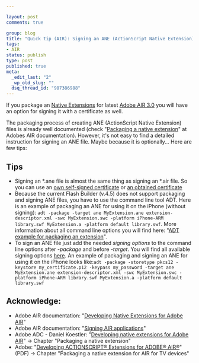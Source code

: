 ```yaml
--- 

layout: post
comments: true

group: blog
title: "Quick tip (AIR): Signing an ANE (ActionScript Native Extension)"
tags: 
- AIR
status: publish
type: post
published: true
meta: 
  _edit_last: "2"
  _wp_old_slug: ""
  dsq_thread_id: "987386988"
---
```

If you package an [Native Extensions](http://www.adobe.com/devnet/air/native-extensions-for-air.html) for latest [Adobe AIR 3.0](http://www.adobe.com/products/air.html) you will have an option for signing it with a certificate as well.

The packaging process of creating ANE (ActionScript Native Extension) files is already well documented (check "[Packaging a native extension](http://help.adobe.com/en_US/air/extensions/WSf00ab63af761f170-168f6f2a129378b935d-8000.html)" at Adobes AIR documentation). However, it's not easy to find a detailed instruction for signing an ANE file. Maybe because it is optionally... Here are few tips:

<!--more-->

## Tips

* Signing an *.ane file is almost the same thing as signing an *.air file. So you can use an [own self-signed certificate](http://help.adobe.com/en_US/air/build/WS5b3ccc516d4fbf351e63e3d118666ade46-7f74.html) or [an obtained certificate](http://help.adobe.com/en_US/air/build/WS5b3ccc516d4fbf351e63e3d118666ade46-7ff0.html#WS5b3ccc516d4fbf351e63e3d118666ade46-7c65)
* Because the current Flash Builder (v.4.5) does not support packaging and signing ANE files, you have to use the command line tool ADT.
Here is an example of packaging an ANE for using it on the iPhone (without signing):
`adt -package -target ane MyExtension.ane extension-descriptor.xml -swc MyExtension.swc -platform iPhone-ARM library.swf MyExtension.a -platform default library.swf`.
More information about all command line options you will find here: "[ADT example for packaging an extension](http://help.adobe.com/en_US/air/extensions/WSf268776665d7970d-2482335412ffea65006-8000.html#WSf268776665d7970d-6be13ace1308aaebeca-8000)".
* To sign an ANE file just add the needed _signing options_ to the command line options after _-package_ and before _-target_. You will find all available signing options [here](http://help.adobe.com/en_US/air/build/WS5b3ccc516d4fbf351e63e3d118666ade46-7f72.html).
An example of packaging and signing an ANE for using it on the iPhone looks like:`adt -package -storetype pkcs12 -keystore my_certificate.p12 -keypass my_password -target ane MyExtension.ane extension-descriptor.xml -swc MyExtension.swc -platform iPhone-ARM library.swf MyExtension.a -platform default library.swf`

## Acknowledge:

*   Adobe AIR documentation: "[Developing Native Extensions for Adobe AIR](http://help.adobe.com/en_US/air/extensions/index.html)"
*   Adobe AIR documentation: "[Signing AIR applications](http://help.adobe.com/en_US/air/build/WSfffb011ac560372f-19aa73f128cc9f05e8-8000.html)"
*   Adobe ADC - Daniel Koestler: "[Developing native extensions for Adobe AIR](http://www.adobe.com/devnet/air/articles/developing-native-extensions-air.html)" -> Chapter "Packaging a native extension"
*   Adobe: "[Developing ACTIONSCRIPT® Extensions for ADOBE® AIR®](http://www.adobe.com/content/dam/Adobe/en/devnet/devices/pdfs/DevelopingActionScriptExtensionsForAdobeAIR.pdf)" (PDF) -> Chapter "Packaging a native extension for AIR for TV devices"